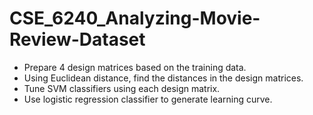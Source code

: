 # CSE_6240_Analyzing-Movie-Review-Dataset

- Prepare 4 design matrices based on the training data.
- Using Euclidean distance, find the distances in the design matrices.
- Tune SVM classifiers using each design matrix.
- Use logistic regression classifier to generate learning curve.
